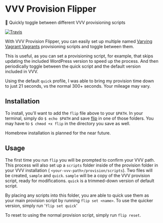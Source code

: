 # VVV Provision Flipper
:dolphin: Quickly toggle between different VVV provisioning scripts

[![Travis](https://img.shields.io/travis/bradp/vvv-provision-flipper.svg)]()


With VVV Provision Flipper, you can easily set up multiple named [Varying Vagrant Vagrants](https://github.com/Varying-Vagrant-Vagrants/VVV) provisioning scripts and toggle between them.

This is useful, as you can set a provisioning script, for example, that skips updating the included WordPress version to speed up the process. And then periodically toggle between the quick script and the default version included in VVV.

Using the default `quick` profile, I was able to bring my provision time down to just 21 seconds, vs the normal 300+ seconds. Your mileage may vary.

## Installation

To install, you'll want to add the `flip` file above to your `$PATH`. In your terminal, simply do `$ echo $PATH` and save [flip](https://raw.githubusercontent.com/bradp/vvv-provision-flipper/master/flip) in one of those folders. You may have to `$ chmod +x flip` in the directory you save as well.

Homebrew installation is planned for the near future.

## Usage

The first time you run `flip` you will be prompted to confirm your VVV path. This process will also set up a `scripts` folder inside of the provision folder in your VVV installation ( `<your-vvv-path>/provision/scripts`). Two files will be created, `sample` and `quick`. `sample` will be a copy of the VVV provision script, ready for modifications. `quick` is a trimmed-down version of default script.

By placing any scripts into this folder, you are able to quick use them as your main provision script by running `flip set <name>`.
To use the quicker version, simply run '`flip set quick`'

To reset to using the normal provision script, simply run `flip reset`.

